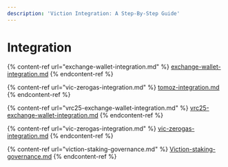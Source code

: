 ```yaml
---
description: 'Viction Integration: A Step-By-Step Guide'
---
```


# Integration

{% content-ref url="exchange-wallet-integration.md" %}
[exchange-wallet-integration.md](exchange-wallet-integration.md)
{% endcontent-ref %}

{% content-ref url="vic-zerogas-integration.md" %}
[tomoz-integration.md](vic-zerogas-integration.md)
{% endcontent-ref %}

{% content-ref url="vrc25-exchange-wallet-integration.md" %}
[vrc25-exchange-wallet-integration.md](vrc25-exchange-wallet-integration.md)
{% endcontent-ref %}

{% content-ref url="vic-zerogas-integration.md" %}
[vic-zerogas-integration.md](vic-zerogas-integration.md)
{% endcontent-ref %}

{% content-ref url="viction-staking-governance.md" %}
[Viction-staking-governance.md](viction-staking-governance.md)
{% endcontent-ref %}
